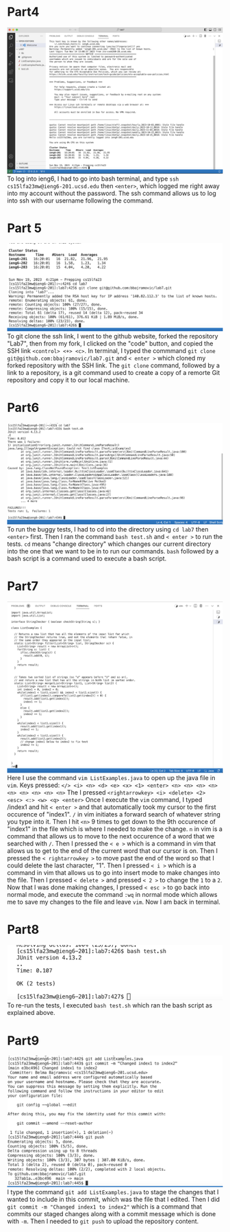 # Part4

![Image](part4.png)
To log into ieng6, I had to go into bash terminal, and type `ssh cs15lfa23mw@ieng6-201.ucsd.edu` then `<enter>`, which logged me right away into my account without the password. The ssh command allows us to log into ssh with our username following the command.

# Part 5

![Image](part5.png)
To git clone the ssh link, I went to the github website, forked the repository "Lab7", then from my fork, I clicked on the "code" button, and copied the SSH link `<control> <+> <c>`. In terminal,
I typed the commmand `git clone git@github.com:bbajramovic/lab7.git` and `< enter >` which cloned my forked repository with the SSH link. The `git clone` command, followed by a link to a repository, 
is a git command used to create a copy of a remorte Git repository and copy it to our local machine. 

# Part6

![Image](part6.png)
To run the buggy tests, I had to cd into the directory using `cd lab7` then `<enter>` first. Then I ran the command `bash test.sh` and `< enter >` to run the tests. `cd` means "change directory" which changes our current directory into the one that we want to be in to run our commands. `bash` followed by a bash script is a command used to execute a bash script.

# Part7

![Image](part7.png)
Here I use the command `vim ListExamples.java` to open up the java file in `vim`. Keys pressed: `</> <i> <n> <d> <e> <x> <1> <enter> <n> <n> <n> <n> <n> <n> <n> <n> <n>` The I pressed  `<rightarrowkey> <i> <delete> <2> <esc> <:> <w> <q> <enter>` Once I execute the `vim` command, I typed /index1 and hit `< enter >` and that automatically took my cursor to the first occurence of "index1". `/` in vim initiates a forward search of whatever string you type into it. Then I hit `<n>` 9 times to get down to the 9th occurence of "index1" in the file which is where I needed to make the change. `n` in vim is a command that allows us to move to the next occurence of a word that we searched with `/`. Then I pressed the `< e >` which is a command in vim that allows us to get to the end of the current word that our cursor is on. Then I pressed the `< rightarrowkey >` to move past the end of the word so that I could delete the last character, "1". Then I pressed `< i >` which is a command in vim that allows us to go into insert mode to make changes into the file. Then I pressed `< delete >` and pressed `< 2 >` to change the `1` to a `2`. Now that I was done making changes, I pressed `< esc >` to go back into normal mode, and execute the command `:wq` in normal mode which allows me to save my changes to the file and leave `vim`. Now I am back in terminal.

# Part8

![Image](part8.png)
To re-run the tests, I executed `bash test.sh` which ran the bash script as explained above. 

# Part9

![Image](part9.png)
I type the command `git add ListExamples.java` to stage the changes that I wanted to include in this commit, which was the file that I edited. Then I did `git commit -m "Changed index1 to index2"` which is a command that commits our staged changes along with a commit message which is done with `-m`. Then I needed to `git push` to upload the repository content.
